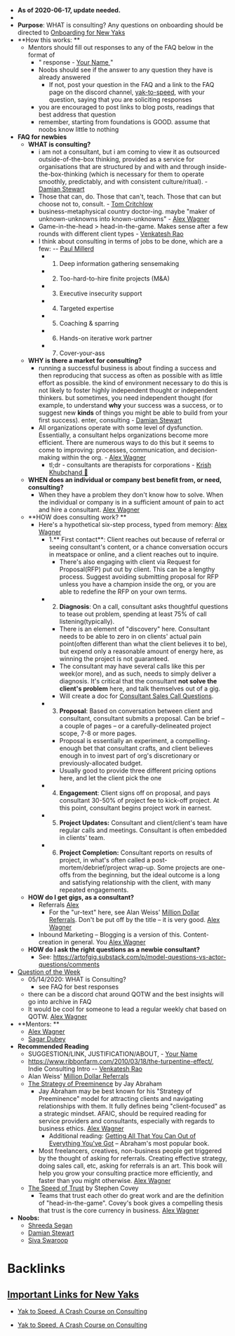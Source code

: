 - __As of 2020-06-17, update needed.__
- 
- **Purpose**: WHAT is consulting? Any questions on onboarding should be directed to [Onboarding for New Yaks](<Onboarding for New Yaks.md>)
- **How this works: **
    - Mentors should fill out responses to any of the FAQ below in the format of 
        - " response - [ Your Name ](< Your Name .md>)"
        - Noobs should see if the answer to any question they have is already answered
            - If not, post your question in the FAQ  and a link to the FAQ page on the discord channel, [yak-to-speed](<yak-to-speed.md>), with your question, saying that you are soliciting responses 
        - you are encouraged to post links to blog posts, readings that best address that question 
        - remember, starting from foundations is GOOD. assume that noobs know little to nothing   
- **FAQ for newbies**
    - **WHAT is consulting?**
        - i am not a consultant, but i am coming to view it as outsourced outside-of-the-box thinking, provided as a service for organisations that are structured by and with and through inside-the-box-thinking (which is necessary for them to operate smoothly, predictably, and with consistent culture/ritual). - [Damian Stewart](<Damian Stewart.md>)
        - Those that can, do. Those that can't, teach. Those that can but choose not to, consult. - [Tom Critchlow](<Tom Critchlow.md>)
        - business-metaphysical country doctor-ing. maybe "maker of unknown-unknowns into known-unknowns" - [Alex Wagner](<Alex Wagner.md>)
        - Game-in-the-head > head-in-the-game. Makes sense after a few rounds with different client types - [Venkatesh Rao](<Venkatesh Rao.md>)
        - I think about consulting in terms of jobs to be done, which are a few: -- [Paul Millerd](<Paul Millerd.md>)
            - 1. Deep information gathering sensemaking
            - 2. Too-hard-to-hire finite projects (M&A)
            - 3. Executive insecurity support
            - 4. Targeted expertise
            - 5. Coaching & sparring
            - 6. Hands-on iterative work partner
            - 7. Cover-your-ass
    - **WHY is there a market for consulting?**
        - running a successful business is about finding a success and then reproducing that success as often as possible with as little effort as possible. the kind of environment necessary to do this is not likely to foster highly independent thought or independent thinkers. but sometimes, you need independent thought (for example, to understand __why__ your success was a success, or to suggest new __kinds__ of things you might be able to build from your first success). enter, consulting - [Damian Stewart](<Damian Stewart.md>)
        - All organizations operate with some level of dysfunction. Essentially, a consultant helps organizations become more efficient. There are numerous ways to do this but it seems to come to improving: processes, communication, and decision-making within the org. - [Alex Wagner](<Alex Wagner.md>)
            - tl;dr -  consultants are therapists for corporations - [Krish Khubchand 🎈](<Krish Khubchand 🎈.md>)
    - **WHEN does an individual or company best benefit from, or need, consulting?**
        - When they have a problem they don't know how to solve. When the individual or company is in a sufficient amount of pain to act and hire a consultant. [Alex Wagner](<Alex Wagner.md>)
    - **HOW does consulting work?  **
        - Here's a hypothetical six-step process, typed from memory: [Alex Wagner](<Alex Wagner.md>)
            - 1.** First contact**: Client reaches out because of referral or seeing consultant's content, or a chance conversation occurs in meatspace or online, and a client reaches out to inquire.
                - There's also engaging with client via Request for Proposal(RFP) put out by client. This can be a lengthy process. Suggest avoiding submitting proposal for RFP unless you have a champion inside the org, or you are able to redefine the RFP on your own terms.
            - 2. **Diagnosis**: On a call, consultant asks thoughtful questions to tease out problem, spending at least 75% of call listening(typically). 
                - There is an element of "discovery" here. Consultant needs to be able to zero in on clients' actual pain point(often different than what the client believes it to be), but expend only a reasonable amount of energy here, as winning the project is not guaranteed. 
                - The consultant may have several calls like this per week(or more), and as such, needs to simply deliver a diagnosis. It's critical that the consultant __not solve the client's problem__ here, and talk themselves out of a gig.
                - Will create a doc for [Consultant Sales Call Questions](<Consultant Sales Call Questions.md>).
            - 3. **Proposal**: Based on conversation between client and consultant, consultant submits a proposal. Can be brief – a couple of pages – or a carefully-delineated project scope, 7-8 or more pages. 
                - Proposal is essentially an experiment, a compelling-enough bet that consultant crafts, and client believes enough in to invest part of org's discretionary or previously-allocated budget.
                - Usually good to provide three different pricing options here, and let the client pick the one
            - 4. **Engagement**: Client signs off on proposal, and pays consultant 30-50% of project fee to kick-off project. At this point, consultant begins project work in earnest.
            - 5. **Project Updates:** Consultant and client/client's team have regular calls and meetings. Consultant is often embedded in clients' team.
            - 6. **Project Completion:** Consultant reports on results of project, in what's often called a post-mortem/debrief/project wrap-up. Some projects are one-offs from the beginning, but the ideal outcome is a long and satisfying relationship with the client, with many repeated engagements.
    - **HOW do I get gigs, as a consultant?**
        - Referrals [Alex](<Alex.md>)
            - For the "ur-text" here, see Alan Weiss' [Million Dollar Referrals](https://www.amazon.com/Million-Dollar-Referrals-Perpetual-Seven-Figure/dp/0071769277). Don't be put off by the title – it is very good. [Alex Wagner](<Alex Wagner.md>)
        - Inbound Marketing – Blogging is a version of this. Content-creation in general. You  [Alex Wagner](<Alex Wagner.md>)
    - **HOW do I ask the right questions as a newbie consultant?**
        - See: https://artofgig.substack.com/p/model-questions-vs-actor-questions/comments
- [Question of the Week](<Question of the Week.md>)
    - 05/14/2020: WHAT is Consulting? 
        - see FAQ for best responses
    - there can be a discord chat around QOTW and the best insights will go into archive in FAQ
    - It would be cool for someone to lead a regular weekly chat based on QOTW. [Alex Wagner](<Alex Wagner.md>)
- **Mentors: **
    - [Alex Wagner](<Alex Wagner.md>)
    - [Sagar Dubey](<Sagar Dubey.md>)
- **Recommended Reading**
    - SUGGESTION/LINK, JUSTIFICATION/ABOUT, - [ Your Name ](< Your Name .md>)
    - https://www.ribbonfarm.com/2010/03/18/the-turpentine-effect/, Indie Consulting Intro -- [Venkatesh Rao](<Venkatesh Rao.md>)
    - Alan Weiss' [Million Dollar Referrals](https://www.amazon.com/Million-Dollar-Referrals-Perpetual-Seven-Figure/dp/0071769277)
    - [The Strategy of Preeminence](https://www.abraham.com/wp-content/uploads/2014/02/The_Strategy_of_Preeminence-Adapted-for-a-Client1.pdf) by Jay Abraham
        - Jay Abraham may be best known for his "Strategy of Preeminence" model for attracting clients and navigating relationships with them. It fully defines being "client-focused" as a strategic mindset. AFAIC, should be required reading for service providers and consultants, especially with regards to business ethics. [Alex Wagner](<Alex Wagner.md>)
            - Additional reading: [Getting All That You Can Out of Everything You've Got](http://abraham-pop.s3.amazonaws.com/GettingEverythingNew.pdf) – Abraham's most popular book.
        - Most freelancers, creatives, non-business people get triggered by the thought of asking for referrals. Creating effective strategy, doing sales call, etc, asking for referrals is an art. This book will help you grow your consulting practice more efficiently, and faster than you might otherwise. [Alex Wagner](<Alex Wagner.md>) 
    - [The Speed of Trust](https://public.summaries.com/files/8-page-summary/the-speed-of-trust.pdf) by Stephen Covey
        - Teams that trust each other do great work and are the definition of "head-in-the-game". Covey's book gives a compelling thesis that trust is the core currency in business. [Alex Wagner](<Alex Wagner.md>)
- **Noobs:**
    - [Shreeda Segan](<Shreeda Segan.md>)
    - [Damian Stewart](<Damian Stewart.md>)
    - [Siva Swaroop](<Siva Swaroop.md>)

# Backlinks
## [Important Links for New Yaks](<Important Links for New Yaks.md>)
- [Yak to Speed, A Crash Course on Consulting](<Yak to Speed, A Crash Course on Consulting.md>)

- [Yak to Speed, A Crash Course on Consulting](<Yak to Speed, A Crash Course on Consulting.md>)

